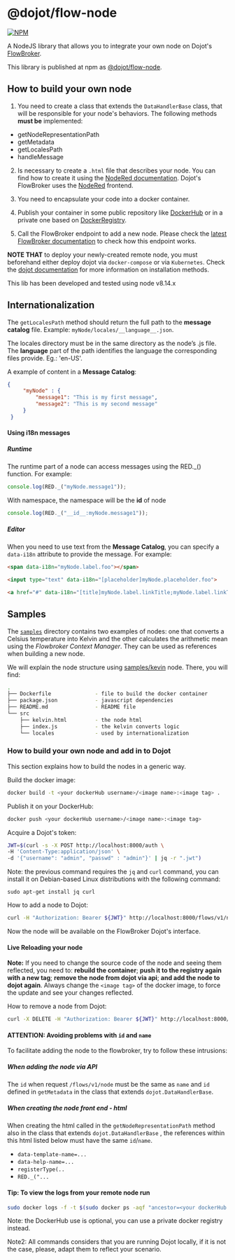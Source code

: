 # @dojot/flow-node

[![NPM](https://nodei.co/npm/@dojot/flow-node.png?mini=true)](https://npmjs.org/package/@dojot/flow-node)

A NodeJS library that allows you to integrate your own node on Dojot's [FlowBroker](https://github.com/dojot/flowbroker).

This library is published at npm as [@dojot/flow-node](https://npmjs.org/package/@dojot/flow-node).

## How to build your own node

1) You need to create a class that extends the `DataHandlerBase` class, that will be responsible for your node's behaviors. The following methods
__must be__ implemented:
  - getNodeRepresentationPath
  - getMetadata
  - getLocalesPath
  - handleMessage

2) Is necessary to create a `.html` file that describes your node. You can find how to create it using the [NodeRed documentation](https://nodered.org/docs/creating-nodes/). Dojot's FlowBroker uses the [NodeRed](https://nodered.org/) frontend.


3) You need to encapsulate your code into a docker container.

4) Publish your container in some public repository like [DockerHub](https://hub.docker.com/) or in a private one based on [DockerRegistry](https://docs.docker.com/registry).

5) Call the FlowBroker endpoint to add a new node. Please check the [latest FlowBroker documentation](https://dojot.github.io/flowbroker/apiary_latest.html) to check
how this endpoint works.


__NOTE THAT__ to deploy your newly-created remote node, you must beforehand either deploy dojot via `docker-compose` or via `Kubernetes`. Check the [dojot documentation](https://dojotdocs.readthedocs.io) for more information on installation methods.

This lib has been developed and tested using node v8.14.x

## Internationalization

The `getLocalesPath` method should return the full path to the __message catalog__ file. Example: `myNode/locales/__language__.json`.

The locales directory must be in the same directory as the node’s .js file.
The __language__ part of the path identifies the language the corresponding files provide. Eg.: 'en-US'.

A example of content in a  __Message Catalog__:

```json
{
     "myNode" : {
         "message1": "This is my first message",
         "message2": "This is my second message"
     }
 }
```

#### Using i18n messages

##### Runtime
The runtime part of a node can access messages using the RED._() function. For example:

```javascript
console.log(RED._("myNode.message1"));
```

With namespace, the namespace will be the __id__ of node
```javascript
console.log(RED._("__id__:myNode.message1"));
```

##### Editor

When you need to use text from the __Message Catalog__, you can specify a ``data-i18n`` attribute to provide the message. For example:


```html
<span data-i18n="myNode.label.foo"></span>

<input type="text" data-i18n="[placeholder]myNode.placeholder.foo">

<a href="#" data-i18n="[title]myNode.label.linkTitle;myNode.label.linkText"></a>
```

## Samples

The [`samples`](./samples) directory contains two examples of nodes: one that converts a Celsius temperature into Kelvin and the other calculates the arithmetic mean using the *Flowbroker Context Manager*. They can be used as references when building a new node.

We will explain the node structure using [samples/kevin](./samples/kevin) node. There, you will find:

``` sh
.
├── Dockerfile              - file to build the docker container
├── package.json            - javascript dependencies
├── README.md               - README file
└── src
    ├── kelvin.html         - the node html
    ├── index.js            - the kelvin converts logic
    └── locales             - used by internationalization
```

### How to build your own node and add in to Dojot

This section explains how to build the nodes in a generic way.


Build the docker image:
```sh
docker build -t <your dockerHub username>/<image name>:<image tag> .
```

Publish it on your DockerHub:
```sh
docker push <your dockerHub username>/<image name>:<image tag>
```

Acquire a Dojot's token:
```sh
JWT=$(curl -s -X POST http://localhost:8000/auth \
-H 'Content-Type:application/json' \
-d '{"username": "admin", "passwd" : "admin"}' | jq -r ".jwt")
```

Note: the previous command requires the `jq` and `curl` command, you can install it on Debian-based Linux distributions with the following command:
```
sudo apt-get install jq curl
```

How to add a node to Dojot:

```sh
curl -H "Authorization: Bearer ${JWT}" http://localhost:8000/flows/v1/node -H 'content-type: application/json' -d '{"image": "<your dockerHub username>/<node name>:<image tag>", "id":"<node name>"}'
```
Now the node will be available on the FlowBroker Dojot's interface.

#### Live Reloading your node

**Note:** If you need to change the source code of the node and seeing them reflected, you need to: **rebuild the container**; **push it to the registry again with a new tag**; **remove the node from dojot via api**; **and add the node to dojot again**. Always change the `<image tag>` of the docker image, to force the update and see your changes reflected.

How to remove a node from Dojot:

```sh
curl -X DELETE -H "Authorization: Bearer ${JWT}" http://localhost:8000//flows/v1/node/<node name> -H 'content-type: application/json'
```

#### **ATTENTION**: Avoiding problems with `id` and `name`

To facilitate adding the node to the flowbroker, try to follow these intrusions:

##### **When adding the node via API**

The `id` when request `/flows/v1/node` must be the same as `name` and `id` defined in `getMetadata` in the class that extends `dojot.DataHandlerBase`.

##### **When creating the node front end - html**

When creating the html called in the `getNodeRepresentationPath` method also in the class that extends `dojot.DataHandlerBase` , the references within this html listed below must have the same `id`/`name`.

- `data-template-name=...`
- `data-help-name=...`
- `registerType(..`
- `RED._("...`

#### Tip: To view the logs from your remote node run

```sh
sudo docker logs -f -t $(sudo docker ps -aqf "ancestor=<your dockerHub username>/<node name>:<unique-id>")
```

Note: the DockerHub use is optional, you can use a private docker registry instead.

Note2: All commands considers that you are running Dojot locally, if it is not
the case, please, adapt them to reflect your scenario.
